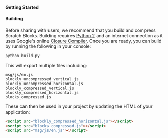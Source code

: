#### Getting Started


#### Building
Before sharing with users, we recommend that you build and compress Scratch Blocks. Building requires [Python 2](https://www.python.org/downloads/) and an internet connection as it uses Google's online [Closure Compiler](https://developers.google.com/closure/compiler/). Once you are ready, you can build by running the following in your console:

```bash
python build.py
```

This will export multiple files including:
```
msg/js/en.js
blockly_uncompressed_vertical.js
blockly_uncompressed_horizontal.js
blockly_compressed_vertical.js
blockly_compressed_horizontal.js
blocks_compressed.js
```

These can then be used in your project by updating the HTML of your application:
```html
<script src="blockly_compressed_horizontal.js"></script>
<script src="blocks_compressed.js"></script>
<script src="msg/js/en.js"></script>
```